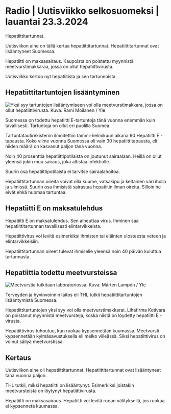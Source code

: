# Radio \| Uutisviikko selkosuomeksi \| lauantai 23.3.2024

Hepatiittitartunnat.

Uutisviikon aihe on tällä kertaa hepatiittitartunnat. Hepatiittitartunnat ovat lisääntyneet Suomessa.

Hepatiitti on maksasairaus. Kaupoista on poistettu myynnistä meetvurstimakkaraa, jossa on ollut hepatiittivirusta.

Uutisviikko kertoo nyt hepatiitista ja sen tartunnoista.

## Hepatiittitartuntojen lisääntyminen

![Yksi syy tartuntojen lisääntymiseen voi olla meetvurstimakkara, jossa on ollut hepatiittivirusta. Kuva: Rami Moilanen / Yle](https://images.cdn.yle.fi/image/upload/c_crop,h_2653,w_4722,x_0,y_0/ar_1.7777777777777777,c_fill,g_faces,h_431,w_767/dpr_1.0/q_auto:eco/f_auto/fl_lossy/v1710411708/39-125753965f2cd3be2140)

Suomessa on todettu hepatiitti E-tartuntoja tänä vuonna enemmän kuin tavallisesti. Tartuntoja on ollut eri puolilla Suomea.

Tartuntatautirekisteriin ilmoitettiin tammi-helmikuun aikana 90 Hepatiitti E -tapausta. Koko viime vuonna Suomessa oli vain 30 hepatiittitapausta, eli niiden määrä on kasvanut paljon tänä vuonna.

Noin 40 prosenttia hepatiittipotilaista on joutunut sairaalaan. Heillä on ollut yleensä jokin muu sairaus, joka altistaa infektiolle.

Suurin osa hepatiittipotilaista ei tarvitse sairaalahoitoa.

Hepatiittitartunnan oireita voivat olla kuume, vatsakipu ja keltainen väri iholla ja silmissä. Suurin osa ihmisistä sairastaa hepatiitin ilman oireita. Silloin he eivät ehkä huomaa tartuntaa.

## Hepatiitti E on maksatulehdus

Hepatiitti E on maksatulehdus. Sen aiheuttaa virus. Ihminen saa hepatiittitartunnan tavallisesti elintarvikkeista.

Hepatiittivirus voi levitä esimerkiksi ihmisten tai eläinten ulosteesta veteen ja elintarvikkeisiin.

Hepatiittitartunnan oireet tulevat ihmiselle yleensä noin 40 päivän kuluttua tartunnasta.

## Hepatiittia todettu meetvursteissa

![Meetvurstia tutkitaan laboratoriossa. Kuva: Mårten Lampén / Yle](https://images.cdn.yle.fi/image/upload/c_crop,h_2250,w_4000,x_0,y_814/ar_1.7777777777777777,c_fill,g_faces,h_431,w_767/dpr_1.0/q_auto:eco/f_auto/fl_lossy/v1710511303/39-125826365f451bdb7786)

Terveyden ja hyvinvoinnin laitos eli THL tutkii hepatiittitartuntojen lisääntymistä Suomessa.

Hepatiittitartuntojen yksi syy voi olla meetvurstimakkarat. Lihafirma Kotivara on poistanut myynnistä meetvursteja, koska niistä on löydetty hepatiitti E -virusta.

Hepatiittivirus tuhoutuu, kun ruokaa kypsennetään kuumassa. Meetvursti kypsennetään kylmäsavustuksella eli melko viileässä. Siksi hepatiittivirus on voinut säilyä meetvurstissa.

## Kertaus

Uutisviikon aihe oli hepatiittitartunnat. Hepatiittitartunnat ovat lisääntyneet tänä vuonna paljon.

THL tutkii, miksi hepatiitti on lisääntynyt. Esimerkiksi joistakin meetvursteista on löytynyt hepatiittivirusta.

Hepatiitti on maksasairaus. Hepatiitti voi levitä ruoan välityksellä, jos ruokaa ei kypsennetä kuumassa.

